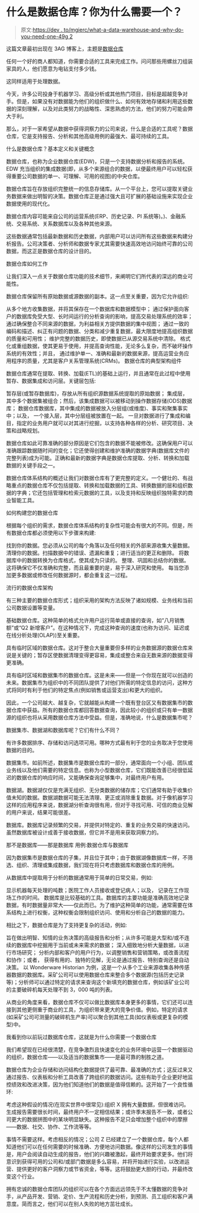 # 什么是数据仓库？你为什么需要一个？

> 原文:[https://dev . to/mgierc/what-a-data-warehouse-and-why-do-you-need-one-49g 2](https://dev.to/mgierc/what-is-a-data-warehouse-and-why-do-you-need-one-49g2)

这篇文章最初出现在 3AG 博客上，主题是[数据仓库](https://www.3agsystems.com/blog/what-is-a-data-warehouse)

任何一个好的商人都知道，你需要合适的工具来完成工作。问问那些用螺丝刀组装家具的人，他们愿意为电钻支付多少钱。

这同样适用于处理数据。

今天，许多公司投身于机器学习、高级分析或其他热门项目，目标是超越竞争对手。但是，如果没有对数据能为他们的组织做什么、如何有效地存储和利用这些数据的深刻理解，以及对此类努力的战略性、深思熟虑的方法，他们的努力可能会弊大于利。

那么，对于一家希望从数据中获得洞察力的公司来说，什么是合适的工具呢？数据仓库，它是支持报告、分析和其他高级用例的最强大、最可持续的工具。

什么是数据仓库？基本定义和关键概念

数据仓库，也称为企业数据仓库(EDW)，只是一个支持数据分析和报告的系统。EDW 充当组织的集成数据(即，从多个来源组合的数据，以便最终用户可以轻松获得重要公司数据的单一、可理解、可用的视图)的中央仓库。

数据仓库旨在存放组织完整统一的信息存储库。从一个平台上，您可以提取关键业务数据来做出明智的决策。数据仓库正是通过强大且可扩展的基础设施来实现企业数据使用的现代化。

数据仓库内容可能来自公司的运营系统(ERP、历史记录、PI 系统等)。)、金融系统、交易系统、关系数据库以及各种其他来源。

这些数据通常包括最新数据和历史数据，内部用户可以访问所有这些数据来构建分析报告。公司决策者、分析师和数据专家尤其需要快速高效地访问始终可靠的公司数据，而这正是数据仓库的设计目的。

数据仓库如何工作

让我们深入一点关于数据仓库功能的技术细节，来阐明它们所代表的深远的商业可能性。

数据仓库保留所有原始数据或源数据的副本。这一点至关重要，因为它允许组织:

从多个地方收集数据，并将其保存在一个数据库和数据模型中；
通过保护面向客户的数据库免受大型、长时间运行的分析查询的影响，提高交易处理系统的效率；
通过确保整合不同来源的数据，为利益相关方提供数据的集中视图；
通过一致的编码和描述、纠正有问题的数据、分类和减少重复数据，最大限度地提高组织数据的质量和可用性；
维护完整的数据历史，即使数据已从源交易系统中清除。
格式化或重组数据，使其更易于使用，并提高查询性能，无论多么复杂，而不破坏操作系统的有效性；并且，
通过维护单一、准确和最新的数据来源，提高运营业务应用程序的质量，尤其是客户关系管理系统(CRMs)。
数据仓库的典型架构组件

数据仓库通常在提取、转换、加载(ETL)的基础上运行，并且通常在此过程中使用暂存、数据集成和访问层。关键层包括:

暂存层(或暂存数据库)，存放从所有组织源数据系统提取的原始数据；
集成层，其中多个数据集被组合；然后，该集成数据可以被移动到操作数据存储(ODS)数据库；
数据仓库数据库，其中集成的数据被放入分层组(或维度)、事实和聚集事实中；以及，
一个接入层，其中分层组被放置在一起。
一旦对数据进行了集成和编目，指定的业务用户就可以对其进行挖掘，以支持各种各样的分析、研究项目、决策和战略规划。

数据仓库如此可靠准确的部分原因是它们包含的数据不能被修改。这确保用户可以准确跟踪数据随时间的变化；它还使得创建和维护准确的数据字典(数据库文件的完整列表)成为可能。正确和最新的数据字典是数据仓库提取、分析、转换和加载数据的关键手段之一。

数据仓库体系结构的概述让我们对数据仓库有了更完整的定义。一个健壮的、有战略重点的数据仓库不仅包括提取、转换和加载数据的工具、转换数据的层和组织数据的字典；它还包括管理和检索元数据的工具，以及支持和反映组织独特需求的商业智能工具。

如何构建您的数据仓库

根据每个组织的需求，数据仓库体系结构的复杂性可能会有很大的不同。但是，所有数据仓库都必须使用以下步骤来构建:

找到你的数据。您必须从公司的每个角落以及任何相关的外部来源收集大量数据。清理你的数据。扫描数据中的错误、遗漏和重复；进行适当的更正和删除。
将数据库中的数据转换为仓库格式，使其成为只读的。
整理、巩固和总结你的数据。这将确保它不仅准确和完整，而且最重要的是，易于深入研究和使用。
每当您添加更多数据或修改任何数据源时，都会重复这一过程。

流行的数据仓库架构

有三种主要的数据仓库形式；组织采用的架构方法反映了诸如规模、业务线和当前公司数据设置等变量。

基础数据仓库。这种简单的格式允许用户运行简单或直接的查询，如“八月销售额”或“Q2 新增客户”。在这种情况下，完成这种查询的速度(也称为访问、延迟或在线分析处理(OLAP))至关重要。

具有临时区域的数据仓库。这对于整合大量重要但多样的业务数据源的数据仓库来说是关键的；暂存区使数据清理变得更容易，集成或整合来自无数来源的数据变得更准确。

具有临时区域和数据集市的数据仓库。这是未来——但是一个你现在就可以创造的未来。数据集市为组织中的不同团队提供了对他们所需的特定信息的访问，这种方式将同时有利于他们的特定焦点(例如销售或运营支出)和更大的组织。

因此，一个公司越大、越复杂，它就越能从构建一个既有登台区又有数据集市的数据仓库中获益。所有的数据仓库都回答数据查询，因此较小的组织或只有单一数据源的组织也将从采用数据仓库方法中受益。但是，准确地说，什么是数据集市呢？

数据集市、数据湖和数据库呢？它们有什么不同？

有许多数据排序、存储和访问选项可用。哪种方式最有利于您的业务取决于您使用数据的目的。

数据集市。如前所述，数据集市是数据仓库的一部分，通常面向一个小组、团队或业务线以及他们需要的特定信息。也称为小型数据仓库，它们既能改善已经很低延迟的数据仓库的响应时间，又能确保查询足够集中，对最终用户有用。

数据湖。数据湖仅仅是充满无组织、无分类数据的储存库；它们通常有助于收集价值未知的数据。数据湖数据可能无法清理、更正或消除重复数据。对于像机器学习这样的应用程序来说，数据湖分析查询很有用，但对于寻找可用、可信的商业见解的用户来说，结果可能很差。

数据库。数据库记录频繁的交易，并提供对特定的、重复的业务交易的快速访问。虽然数据库被设计成善于接收数据，但它并不是用来获取洞察力的。

那不是数据库——那是数据库
用例:数据仓库与数据库

因为数据集市是数据仓库的子集，并且位于其中；由于数据湖像数据库一样，不筛选、组织、清理或集成数据，我们现在将只考虑数据库和数据仓库的用例。

从数据库中提取用于分析的数据通常用于简单的日常交易，例如:

显示机器每天处理的吨数；医院工作人员接收或登记病人；以及，
记录在工作现场工作的时间。
数据库是比较基础的工具。数据库的主要功能是准确高效地记录数据，有时数据量非常大——仅此而已。为了维护这种简单的功能，通常需要在体系结构上进行权衡，这种权衡会限制组织访问、使用和分析自己的数据的能力。

相比之下，数据仓库是为了支持更复杂的活动，例如:

旨在做出明智、知情的业务决策的高级报告和分析；从许多可能是大型和/或不连续的数据库中挖掘用于当前或未来需求的数据；
深入细致地分析大量数据，以进行市场研究；
分析内部和客户的用户行为，以调整销售和营销策略，或改善流程和协作；或者，
获得有用的、独特的见解，无论是通过报告、特别查询还是自动决策。
以 Wonderware Historian 为例，这是一个从多个工业来源收集各种传感器数据的数据库。采矿公司可以使用数据仓库来整合多个数据源(包括历史记录等)；分析师可以通过特定的请求来查询这个新填充的数据仓库，例如该矿业公司的主要破碎机每天处理不到 3，000 吨的列表。

从商业的角度来看，数据仓库不仅可以做比数据库本身更多的事情，它们还可以连接到其他更侧重于商业的工具，为组织带来更大的竞争价值。例如，特定的请求(如采矿公司可测量的破碎机生产率)可以聚合到其他工具(如仪表板或更复杂的模型)中。

我看到你以前玩过数据库仓库，这就是为什么你需要一个数据仓库

我们希望现在已经很清楚，在竞争激烈且快速变化的业务环境中运营一个数据驱动的组织，数据仓库——以及适当的数据集市——是最可靠的制胜之道。

数据仓库为企业存储和访问结构化数据提供了最可靠、最准确的方式；这反过来又通过报告、仪表板和分析工具改善了跨组织的数据访问。这些有助于企业更好地监控绩效和改进决策，因为他们知道他们的数据是值得信赖的。这开始了一个良性循环:

考虑这种假设的情况(在现实世界中很常见):组织 X 拥有大量数据，但很难访问。生成报告需要很长时间，最终用户不一定相信结果；或许季末报告不一致，或者公司更大的数据拼图中的某块明显缺失。这种报告不足只会增加整个组织中的摩擦——数据、社交、协作、工作流等等。

事情不需要这样。考虑相反的情况；公司 Z 已经建立了一个数据仓库，每个人都知道他们可以在任何需要的时候准确、方便地访问数据。像这样的公司发生的事情是，用户会阅读自动生成的报告，他们的兴趣被激起，最终开始要求更多。他们将意识到获得可用的公司和/或部门数据是多么容易，并将开始进行实验，以改进运营、提供更好的客户洞察力或节省资金，等等。这将鼓励更大胆的行动，并最终改变这个行业。

拥有忠诚的数据仓库团队的组织可以在各个方面远远领先于不太懂数据的竞争对手，从产品开发、营销、定价、生产流程和历史分析，到预测、员工组织和客户满意度。简而言之，他们可以在别人失败的地方茁壮成长。